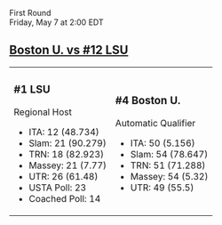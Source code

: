 First Round  
Friday, May 7 at 2:00 EDT
## [Boston U. vs #12 LSU](https://www.ncaa.com/game/5833658) 

<table><tr><td>  

### #1 LSU  

Regional Host  
- ITA: 12 (48.734)  
- Slam: 21 (90.279)  
- TRN: 18 (82.923)  
- Massey: 21 (7.77)  
- UTR: 26 (61.48)  
- USTA Poll: 23  
- Coached Poll: 14  

</td><td>  

### #4 Boston U.  

Automatic Qualifier  
- ITA: 50 (5.156)  
- Slam: 54 (78.647)  
- TRN: 51 (71.288)  
- Massey: 54 (5.32)  
- UTR: 49 (55.5)  

</td></tr></table>  
